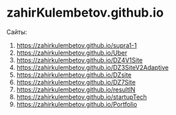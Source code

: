 # zahirKulembetov.github.io
Сайты:

1) https://zahirkulembetov.github.io/supra1-1
2) https://zahirkulembetov.github.io/Uber
3) https://zahirkulembetov.github.io/DZ4V1Site
4) https://zahirkulembetov.github.io/DZ3SiteV2Adaptive
5) https://zahirkulembetov.github.io/DZsite
6) https://zahirkulembetov.github.io/DZ7Site
7) https://zahirkulembetov.github.io/resultIN
8) https://zahirkulembetov.github.io/startupTech
9) https://zahirkulembetov.github.io/Portfolio
